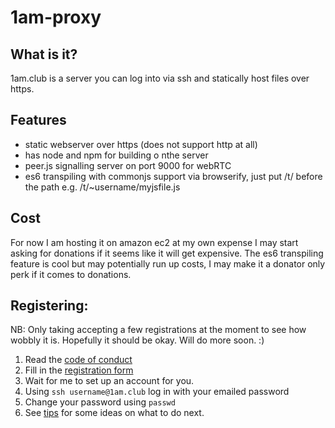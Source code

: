 
1am-proxy
=========

## What is it?

1am.club is a server you can log into via ssh and statically host files over https.

## Features

* static webserver over https (does not support http at all)
* has node and npm for building o nthe server
* peer.js signalling server on port 9000 for webRTC
* es6 transpiling with commonjs support via browserify, just put /t/ before the path e.g. /t/~username/myjsfile.js

## Cost

For now I am hosting it on amazon ec2 at my own expense I may start asking for donations if it seems like it will get expensive. The es6 transpiling feature is cool but may potentially run up costs, I may make it a donator only perk if it comes to donations. 

## Registering:

NB: Only taking accepting a few registrations at the moment to see how wobbly it is. Hopefully it should be okay. Will do more soon. :)

1. Read the [code of conduct](https://1am.club/coc/)
2. Fill in the [registration form](https://1am.club/reg/)
3. Wait for me to set up an account for you.
4. Using `ssh username@1am.club` log in with your emailed password
5. Change your password using `passwd`
6. See [tips](https://1am.club/tips/) for some ideas on what to do next.
